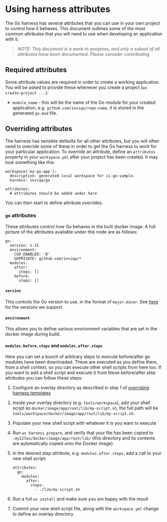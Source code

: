 # Using harness attributes

The Go harness has several attributes that you can use in your own project to control how it behaves. This document outlines some of the most common attributes that you will need to use when developing an application with it.

> _NOTE: This document is a work-in-progress, and only a subset of all attributes have been documented. Please consider contributing._

## Required attributes

Some attribute values are required in order to create a working application. You will be asked to provide these whenever you create a project (`ws create-project ...`):

* `module_name` - this will be the name of the Go module for your created application, e.g. `github.com/inviqa/repo-name`, it is stored in the generated `go.mod` file.

## Overriding attributes

The harness has sensible defaults for all other attributes, but you will often need to override some of these in order to get the
Go harness to work for your particular application. To override an attribute, define an `attributes` property in your `workspace.yml` after your project has been created. It may look something like this:

    workspace('my-go-app'):
      description: generated local workspace for ci-go-sample.
      harness: inviqa/go

    attributes:
      # attributes should be added under here

You can then start to define attribute overrides.

### `go` attributes

These attributes control how Go behaves in the built docker image. A full picture of the attributes available under this node are as follows:  

    go:
      version: 1.15
      environment:
        CGO_ENABLED: '0'
        GOPRIVATE: github.com/inviqa/*
      modules:
        after:
          steps: []
        before:
          steps: []

#### `version`

This controls the Go version to use, in the format of `major.minor`. See [here](supported-go-versions.md) for the versions we support.

#### `environment`

This allows you to define various environment variables that are set in the docker image during build. 

#### `modules.before.steps` and `modules.after.steps`

Here you can set a bunch of arbitrary steps to execute before/after go modules have been downloaded. These are executed as you define them, from a shell context, so you can execute other shell scripts from here too. If you want to add a shell script and execute it from these before/after step attributes you can follow these steps:

1. Configure an overlay directory as described in step 1 of [overriding harness templates](overriding-files.md)
1. Inside your overlay directory (e.g. `tools/workspace`), add your shell script as `docker/image/app/root/lib/my-script.sh`, the full path will be `tools/workspace/docker/image/app/root/lib/my-script.sh`.
1. Populate your new shell script with whatever it is you want to execute
1. Run `ws harness prepare`, and verify that your file has been copied to `.my127ws/docker/image/app/root/lib/` (this directory and its contents are automatically copied onto the Docker image)
1. In the desired step attribute, e.g. `modules.after.steps`, add a call to your new shell script:

       attributes:
         go:
           modules:
             after:
               steps:
                 - ./lib/my-script.sh

1. Run a full `ws install` and make sure you are happy with the result
1. Commit your new shell script file, along with the `workspace.yml` change to define an overlay directory
